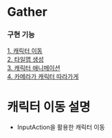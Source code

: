 # Gather

### 구현 기능
[1. 캐릭터 이동](#characterMove)  
[2. 타일맵 생성](#createTileMap)  
[3. 캐릭터 애니메이션](#characterAni)  
[4. 카메라가 캐릭터 따라가게](#cameraFollow)  


<div id="installation"></div>

# 캐릭터 이동 설명
- InputAction을 활용한 캐릭터 이동
